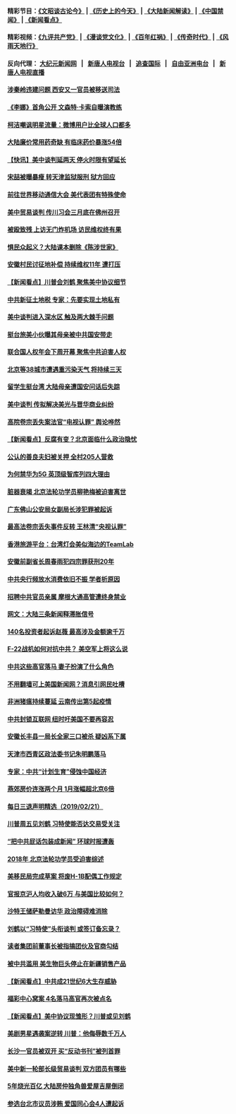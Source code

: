 #### 精彩节目：[《文昭谈古论今》](http://155.138.205.71/wenzhao) | [《历史上的今天》](http://155.138.205.71/today-in-history) | [《大陆新闻解读》](http://155.138.205.71/ntdtv-comedy) | [《中国禁闻》](http://155.138.205.71/ntdtv-news) | [《新闻看点》](http://155.138.205.71/news-insight) 

 #### 精彩视频：[《九评共产党》](http://155.138.205.71:10000/videos/jiuping) | [《漫谈党文化》](http://155.138.205.71:10000/videos/mtdwh) | [《百年红祸》](http://155.138.205.71:10000/videos/bnhh) | [《传奇时代》](http://155.138.205.71:10000/videos/legend) | [《风雨天地行》](http://155.138.205.71:10000/videos/fytdx) 

 #### 反向代理： [大纪元新闻网](http://155.138.205.71:10080/) &nbsp;&nbsp;|&nbsp;&nbsp; [新唐人电视台](http://155.138.205.71:8000/) &nbsp;&nbsp;|&nbsp;&nbsp; [追查国际](http://155.138.205.71:10010/) &nbsp;&nbsp;|&nbsp;&nbsp; [自由亚洲电台](http://155.138.205.71:9800/) &nbsp;&nbsp;|&nbsp;&nbsp; [新唐人电视直播](http://155.138.205.71/) 

#### [涉秦岭违建问题 西安又一官员被移送司法](../pages/nsc413/n11064711.md?t=02222137) 

#### [《李娜》首角公开 文森特·卡索自曝演教练](../pages/nsc413/n11064619.md?t=02222137) 

#### [柯洁嘲讽明星流量：微博用户比全球人口都多](../pages/nsc413/n11064377.md?t=02222137) 

#### [大陆廉价常用药奇缺 有临床药价暴涨54倍](../pages/nsc413/n11064499.md?t=02222137) 

#### [【快讯】美中谈判延两天 停火时限有望延长](../pages/nsc413/n11064736.md?t=02222137) 

#### [宋喆被曝暴瘦 转天津监狱服刑 狱方回应](../pages/nsc413/n11064643.md?t=02222137) 

#### [前往世界移动通信大会 美代表团有特殊使命](../pages/nsc413/n11064423.md?t=02222137) 

#### [美中贸易谈判 传川习会三月底在佛州召开](../pages/nsc413/n11064654.md?t=02222137) 

#### [被殴致残 上访无门炸机场 访民维权终有果](../pages/nsc413/n11064444.md?t=02222137) 

#### [惧民众起义？大陆课本删除《陈涉世家》](../pages/nsc413/n11064603.md?t=02222137) 

#### [安徽村民讨征地补偿 持续维权11年 遭打压](../pages/nsc413/n11064578.md?t=02222137) 

#### [【新闻看点】川普会刘鹤 聚焦美中协议细节](../pages/nsc413/n11064522.md?t=02222137) 

#### [中共新征土地税 专家：先要实现土地私有](../pages/nsc413/n11064426.md?t=02222137) 

#### [美中谈判进入深水区 触及两大棘手问题](../pages/nsc413/n11064523.md?t=02222137) 

#### [挺台旅美小伙曝其母亲被中共国安带走](../pages/nsc413/n11064049.md?t=02222137) 

#### [联合国人权年会下周开幕 聚焦中共迫害人权](../pages/nsc413/n11064400.md?t=02222137) 

#### [北京等38城市遭遇重污染天气 将持续三天](../pages/nsc413/n11064141.md?t=02222137) 

#### [留学生挺台湾 大陆母亲遭国安问话后失踪](../pages/nsc413/n11064310.md?t=02222137) 

#### [美中谈判 传拟解决美光与晋华商业纠纷](../pages/nsc413/n11064263.md?t=02222137) 

#### [高院卷宗丢失案法官“电视认罪” 舆论哗然](../pages/nsc413/n11064203.md?t=02222137) 

#### [【新闻看点】反腐有变？北京面临什么政治隐忧](../pages/nsc413/n11064244.md?t=02222137) 

#### [公认的善良夫妇被关押 全村205人营救](../pages/nsc413/n11063860.md?t=02222137) 

#### [为何禁华为5G 英顶级智库列四大理由](../pages/nsc413/n11064207.md?t=02222137) 

#### [脏器衰竭 北京法轮功学员柳艳梅被迫害离世](../pages/nsc413/n11063423.md?t=02222137) 


#### [广东佛山公安局女副局长涉犯罪被起诉](../pages/nsc413/n11063948.md?t=02222137) 

#### [最高法卷宗丢失事件反转 王林清“央视认罪”](../pages/nsc413/n11063694.md?t=02222137) 

#### [香港旅游平台：台湾灯会美似海边的TeamLab](../pages/nsc413/n11063628.md?t=02222137) 

#### [安徽前副省长周春雨犯四宗罪获刑20年](../pages/nsc413/n11063556.md?t=02222137) 

#### [中共央行频放水消费依旧不振 学者析原因](../pages/nsc413/n11062666.md?t=02222137) 

#### [招聘中共官员亲属 摩根大通高管遭终身禁业](../pages/nsc413/n11062061.md?t=02222137) 

#### [网文：大陆三条新闻释滞胀信号](../pages/nsc413/n11063416.md?t=02222137) 

#### [140名投资者起诉赵薇 最高涉及金额逾千万](../pages/nsc413/n11062579.md?t=02222137) 

#### [F-22战机如何对抗中共？ 美空军上将这么说](../pages/nsc413/n11063375.md?t=02222137) 

#### [中共这些高官落马 妻子扮演了什么角色](../pages/nsc413/n11063142.md?t=02222137) 

#### [不用翻墙可上美国新闻网？消息引网民吐槽](../pages/nsc413/n11062958.md?t=02222137) 

#### [非洲猪瘟持续蔓延 云南传出第5起疫情](../pages/nsc413/n11063121.md?t=02222137) 

#### [中共封锁互联网 纽时吁美国不要再容忍](../pages/nsc413/n11062683.md?t=02222137) 

#### [安徽长丰县一局长全家三口被杀 疑凶系下属](../pages/nsc413/n11062943.md?t=02222137) 

#### [天津市西青区政法委书记朱明鹏落马](../pages/nsc413/n11060325.md?t=02222137) 

#### [专家：中共“计划生育”侵蚀中国经济](../pages/nsc413/n11061655.md?t=02222137) 

#### [燕郊房价连涨两个月 1月涨幅超北京6倍](../pages/nsc413/n11062030.md?t=02222137) 

#### [每日三退声明精选（2019/02/21）](../pages/nsc413/n11062672.md?t=02222137) 

#### [川普周五见刘鹤 习特使能否达交易受关注](../pages/nsc413/n11062258.md?t=02222137) 

#### [“把中共屁话包装成新闻” 环球时报遭轰](../pages/nsc413/n11061889.md?t=02222137) 

#### [2018年 北京法轮功学员受迫害综述](../pages/nsc413/n11060602.md?t=02222137) 

#### [美移民局完成草案 将废H-1B配偶工作规定](../pages/nsc413/n11061934.md?t=02222137) 

#### [官报京沪人均收入破6万 与美国比较如何？](../pages/nsc413/n11061157.md?t=02222137) 

#### [沙特王储萨勒曼访华 政治障碍难消除](../pages/nsc413/n11061797.md?t=02222137) 

#### [刘鹤以“习特使”头衔谈判 或签订备忘录？](../pages/nsc413/n11061744.md?t=02222137) 

#### [读者集团前董事长被指搞团伙及官商勾结](../pages/nsc413/n11061794.md?t=02222137) 

#### [被中共滥用 美生物巨头停止在新疆销售产品](../pages/nsc413/n11061628.md?t=02222137) 

#### [【新闻看点】中共成21世纪6大生存威胁](../pages/nsc413/n11061491.md?t=02222137) 

#### [福彩中心窝案 4名落马高官再次被点名](../pages/nsc413/n11061404.md?t=02222137) 

#### [【新闻看点】美中协议现雏形？川普或见刘鹤](../pages/nsc413/n11061396.md?t=02222137) 

#### [美剧男星遇袭案逆转 川普：他侮辱数千万人](../pages/nsc413/n11061494.md?t=02222137) 

#### [长沙一官员被双开 买“反动书刊”被列首罪](../pages/nsc413/n11061542.md?t=02222137) 

#### [美中新一轮部长级贸易谈判 双方团员有哪些](../pages/nsc413/n11061476.md?t=02222137) 

#### [5年烧光百亿 大陆房仲独角兽爱屋吉屋倒闭](../pages/nsc413/n11060555.md?t=02222137) 

#### [参选台北市议员涉贿 爱国同心会4人遭起诉](../pages/nsc413/n11060802.md?t=02222137) 

